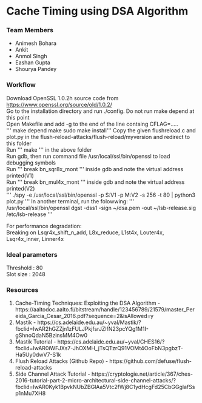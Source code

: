 # Cache Timing using DSA Algorithm
### Team Members
<ul>
	<li>Animesh Bohara</li>
	<li>Ankit</li>
	<li>Anmol Singh</li>
	<li>Eashan Gupta</li>
	<li>Shourya Pandey</li>
</ul>

### Workflow
Download OpenSSL 1.0.2h source code from https://www.openssl.org/source/old/1.0.2/ \
Go to the installation directory and run ./config. Do not run make depend at this point\
Open Makefile and add -g to the end of the line containg CFLAG=.....\
'''
make depend
make
sudo make install'''
Copy the given flushreload.c and plot.py in the flush-reload-attacks/flush-reload/myversion and redirect to this folder\
Run '''
make
''' in the above folder\
Run gdb, then run command file /usr/local/ssl/bin/openssl to load debugging symbols\
Run '''
break bn_sqr8x_mont
''' inside gdb and note the virtual address printed(V1)\
Run '''
break bn_mul4x_mont
''' inside gdb and note the virtual address printed(V2)\
'''
./spy -e /usr/local/ssl/bin/openssl -p S:V1 -p M:V2 -s 256 -t 80 | python3 plot.py
'''
In another terminal, run the folowwing:
'''
/usr/local/ssl/bin/openssl dgst -dss1 -sign ~/dsa.pem -out ~/lsb-release.sig /etc/lsb-release
'''

For performance degradation:\
Breaking on Lsqr4x_shift_n_add, L8x_reduce, L1st4x, Louter4x, Lsqr4x_inner, Linner4x


### Ideal parameters
Threshold : 80\
Slot size : 2048

### Resources
<ol>
	<li>Cache-Timing Techniques: Exploiting the DSA Algorithm - https://aaltodoc.aalto.fi/bitstream/handle/123456789/21579/master_Pereida_Garcia_Cesar_2016.pdf?sequence=2&isAllowed=y</li>
	<li>Mastik - https://cs.adelaide.edu.au/~yval/Mastik/?fbclid=IwAR2hGZZjn1zFULJPkjfsrJZlfN23pcYQg1M1I-gShnoQdaN5BzinsMM4Ow0</li>
	<li>Mastik Tutorial - https://cs.adelaide.edu.au/~yval/CHES16/?fbclid=IwAR0iWFJXs7-JhOXMH_jTsQTzrQ91VOMt4OoFbN3pgbzT-Ha5Uy0dwV7-S1k</li>
	<li>Flush Reload Attacks (Github Repo) - https://github.com/defuse/flush-reload-attacks</li>
	<li>Side Channel Attack Tutorial - https://cryptologie.net/article/367/ches-2016-tutorial-part-2-micro-architectural-side-channel-attacks/?fbclid=IwAR0Kyk1BpvkNUbZBGlAa5Vtc2fWj8C1ydHcgFd25CbGGglafSsp1nMu7XH8</li>
</ol>